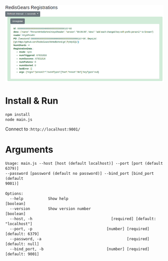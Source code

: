 ![Monitor Example](image/example.png)

# Install & Run
```
npm install
node main.js
```
Connect to :`http://localhost:9001/`

# Arguments
```
Usage: main.js --host [host (default localhost)] --port [port (default 6379)]
--password [password (default no password)] --bind_port [bind_port (default
9001)]

Options:
  --help           Show help                                           [boolean]
  --version        Show version number                                 [boolean]
  --host, -h                                   [required] [default: "localhost"]
  --port, -p                                 [number] [required] [default: 6379]
  --password, -a                                      [required] [default: null]
  --bind_port, -b                            [number] [required] [default: 9001]


```
